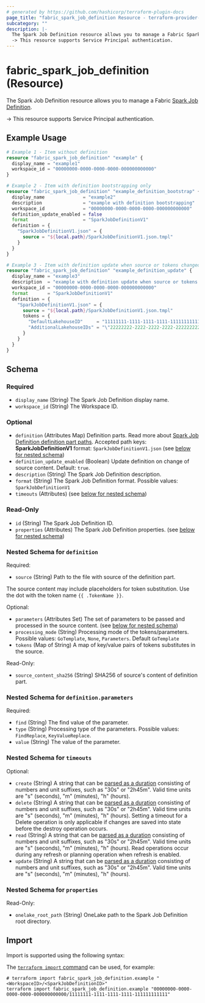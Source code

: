 ```yaml
---
# generated by https://github.com/hashicorp/terraform-plugin-docs
page_title: "fabric_spark_job_definition Resource - terraform-provider-fabric"
subcategory: ""
description: |-
  The Spark Job Definition resource allows you to manage a Fabric Spark Job Definition https://learn.microsoft.com/fabric/data-engineering/spark-job-definition.
  -> This resource supports Service Principal authentication.
---
```


# fabric_spark_job_definition (Resource)

The Spark Job Definition resource allows you to manage a Fabric [Spark Job Definition](https://learn.microsoft.com/fabric/data-engineering/spark-job-definition).

-> This resource supports Service Principal authentication.

## Example Usage

```terraform
# Example 1 - Item without definition
resource "fabric_spark_job_definition" "example" {
  display_name = "example1"
  workspace_id = "00000000-0000-0000-0000-000000000000"
}

# Example 2 - Item with definition bootstrapping only
resource "fabric_spark_job_definition" "example_definition_bootstrap" {
  display_name              = "example2"
  description               = "example with definition bootstrapping"
  workspace_id              = "00000000-0000-0000-0000-000000000000"
  definition_update_enabled = false
  format                    = "SparkJobDefinitionV1"
  definition = {
    "SparkJobDefinitionV1.json" = {
      source = "${local.path}/SparkJobDefinitionV1.json.tmpl"
    }
  }
}

# Example 3 - Item with definition update when source or tokens changed
resource "fabric_spark_job_definition" "example_definition_update" {
  display_name = "example3"
  description  = "example with definition update when source or tokens changed"
  workspace_id = "00000000-0000-0000-0000-000000000000"
  format       = "SparkJobDefinitionV1"
  definition = {
    "SparkJobDefinitionV1.json" = {
      source = "${local.path}/SparkJobDefinitionV1.json.tmpl"
      tokens = {
        "DefaultLakehouseID"     = "11111111-1111-1111-1111-111111111111"
        "AdditionalLakehouseIDs" = "\"22222222-2222-2222-2222-222222222222\",\"33333333-3333-3333-3333-333333333333\""
      }
    }
  }
}
```

<!-- schema generated by tfplugindocs -->
## Schema

### Required

- `display_name` (String) The Spark Job Definition display name.
- `workspace_id` (String) The Workspace ID.

### Optional

- `definition` (Attributes Map) Definition parts. Read more about [Spark Job Definition definition part paths](https://learn.microsoft.com/rest/api/fabric/articles/item-management/definitions/spark-job-definition). Accepted path keys: **SparkJobDefinitionV1** format: `SparkJobDefinitionV1.json` (see [below for nested schema](#nestedatt--definition))
- `definition_update_enabled` (Boolean) Update definition on change of source content. Default: `true`.
- `description` (String) The Spark Job Definition description.
- `format` (String) The Spark Job Definition format. Possible values: `SparkJobDefinitionV1`
- `timeouts` (Attributes) (see [below for nested schema](#nestedatt--timeouts))

### Read-Only

- `id` (String) The Spark Job Definition ID.
- `properties` (Attributes) The Spark Job Definition properties. (see [below for nested schema](#nestedatt--properties))

<a id="nestedatt--definition"></a>

### Nested Schema for `definition`

Required:

- `source` (String) Path to the file with source of the definition part.

The source content may include placeholders for token substitution. Use the dot with the token name `{{ .TokenName }}`.

Optional:

- `parameters` (Attributes Set) The set of parameters to be passed and processed in the source content. (see [below for nested schema](#nestedatt--definition--parameters))
- `processing_mode` (String) Processing mode of the tokens/parameters. Possible values: `GoTemplate`, `None`, `Parameters`. Default `GoTemplate`
- `tokens` (Map of String) A map of key/value pairs of tokens substitutes in the source.

Read-Only:

- `source_content_sha256` (String) SHA256 of source's content of definition part.

<a id="nestedatt--definition--parameters"></a>

### Nested Schema for `definition.parameters`

Required:

- `find` (String) The find value of the parameter.
- `type` (String) Processing type of the parameters. Possible values: `FindReplace`, `KeyValueReplace`.
- `value` (String) The value of the parameter.

<a id="nestedatt--timeouts"></a>

### Nested Schema for `timeouts`

Optional:

- `create` (String) A string that can be [parsed as a duration](https://pkg.go.dev/time#ParseDuration) consisting of numbers and unit suffixes, such as "30s" or "2h45m". Valid time units are "s" (seconds), "m" (minutes), "h" (hours).
- `delete` (String) A string that can be [parsed as a duration](https://pkg.go.dev/time#ParseDuration) consisting of numbers and unit suffixes, such as "30s" or "2h45m". Valid time units are "s" (seconds), "m" (minutes), "h" (hours). Setting a timeout for a Delete operation is only applicable if changes are saved into state before the destroy operation occurs.
- `read` (String) A string that can be [parsed as a duration](https://pkg.go.dev/time#ParseDuration) consisting of numbers and unit suffixes, such as "30s" or "2h45m". Valid time units are "s" (seconds), "m" (minutes), "h" (hours). Read operations occur during any refresh or planning operation when refresh is enabled.
- `update` (String) A string that can be [parsed as a duration](https://pkg.go.dev/time#ParseDuration) consisting of numbers and unit suffixes, such as "30s" or "2h45m". Valid time units are "s" (seconds), "m" (minutes), "h" (hours).

<a id="nestedatt--properties"></a>

### Nested Schema for `properties`

Read-Only:

- `onelake_root_path` (String) OneLake path to the Spark Job Definition root directory.

## Import

Import is supported using the following syntax:

The [`terraform import` command](https://developer.hashicorp.com/terraform/cli/commands/import) can be used, for example:

```shell
# terraform import fabric_spark_job_definition.example "<WorkspaceID>/<SparkJobDefinitionID>"
terraform import fabric_spark_job_definition.example "00000000-0000-0000-0000-000000000000/11111111-1111-1111-1111-111111111111"
```
